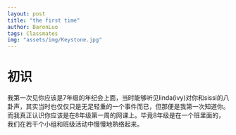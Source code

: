 ```yaml
---
layout: post
title: "the first time"
author: BaronLuo
tags: Classmates
img: "assets/img/Keystone.jpg"
---
```


# 初识
我第一次见你应该是7年级的年纪会上面，当时能够听见linda(ivy)对你和sissi的八卦声，其实当时也仅仅只是无足轻重的一个事件而已，但那便是我第一次知道你。而我真正认识你应该是在8年级第一周的网课上。毕竟8年级是在一个班里面的，我们在若干个小组和班级活动中慢慢地熟络起来。